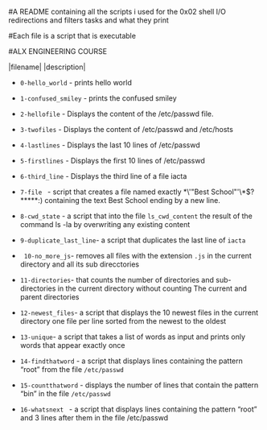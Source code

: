 #A README containing all the scripts i used for the 0x02 shell I/O redirections and filters tasks and what they print

#Each file is a script that is executable

#ALX ENGINEERING COURSE

|filename|      |description|

+ `0-hello_world` - prints hello world

+ `1-confused_smiley` - prints the confused smiley

+ `2-hellofile`     - Displays the content of the /etc/passwd file.

+ `3-twofiles`  -  Displays the content of /etc/passwd and /etc/hosts

+ `4-lastlines` -   Displays the last 10 lines of /etc/passwd
+ `5-firstlines` - Displays the first 10 lines of /etc/passwd
+ `6-third_line` - Displays the third line of a file iacta
+ `7-file `      - script that creates a file named exactly \*\\'"Best School"\'\\*$\?\*\*\*\*\*:) containing the text Best School ending by a new line.
+ `8-cwd_state` - a script that  into the file `ls_cwd_content` the result of the command ls -la by overwriting any existing content
+ `9-duplicate_last_line`- a script that duplicates the last line of `iacta` 
+ ` 10-no_more_js`- removes all files with the extension `.js` in the current directory and all its sub direcctories
+ `11-directories`-  that counts the number of directories and sub-directories in the current directory without counting The current and parent directories 
+ `12-newest_files`-  a script that displays the 10 newest files in the current directory one file per line sorted from the newest to the oldest
+ `13-unique`- a script that takes a list of words as input and prints only words that appear exactly once
+ `14-findthatword` - a script that displays lines containing the pattern “root” from the file `/etc/passwd`
+ `15-countthatword` - displays the number of lines that contain the pattern “bin” in the file `/etc/passwd`
+ `16-whatsnext ` - a script that displays lines containing the pattern “root” and 3 lines after them in the file /etc/passwd

